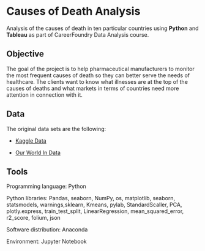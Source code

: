 # Causes of Death Analysis
Analysis of the causes of death in ten particular countries using **Python** and **Tableau** as part of CareerFoundry Data Analysis course.

## Objective
The goal of the project is to help pharmaceutical manufacturers to monitor the most frequent causes of death so they can better serve the needs of healthcare. The clients want to know what illnesses are at the top of the causes of deaths and what markets in terms of countries need more attention in connection with it. 

## Data
The original data sets are the following:

- [Kaggle Data](https://www.kaggle.com/code/saisandeepjallepalli/cause-of-deaths-complete-data-analysis/data)

- [Our World In Data](https://ourworldindata.org/)

## Tools
Programming language: Python

Python libraries: Pandas, seaborn, NumPy, os, matplotlib, seaborn, statsmodels, warnings,sklearn, Kmeans, pylab, StandardScaller, PCA, plotly.express, train_test_split, LinearRegression, mean_squared_error, r2_score, folium, json

Software distribution: Anaconda

Environment: Jupyter Notebook
